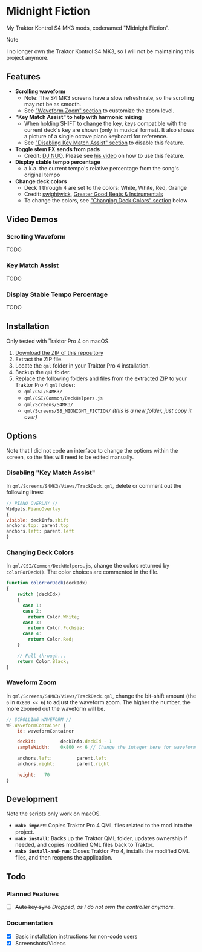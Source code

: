 # Midnight Fiction
My Traktor Kontrol S4 MK3 mods, codenamed "Midnight Fiction".

> [!NOTE]  
> I no longer own the Traktor Kontrol S4 MK3, so I will not be maintaining this project anymore.

## Features
- **Scrolling waveform**
  - Note: The S4 MK3 screens have a slow refresh rate, so the scrolling may not be as smooth.
  - See ["Waveform Zoom" section](#waveform-zoom) to customize the zoom level.
- **"Key Match Assist" to help with harmonic mixing**
  - When holding SHIFT to change the key, keys compatible with the current deck's key are shown (only in musical format). It also shows a picture of a single octave piano keyboard for reference.
  - See ["Disabling Key Match Assist" section](#disabling-key-match-assist) to disable this feature.
- **Toggle stem FX sends from pads**
  - Credit: [DJ NUO](https://youtu.be/lhrMLEUKUB0?si=egbV21eVqKqRQboY&t=44). Please see [his video](https://youtu.be/lhrMLEUKUB0?si=egbV21eVqKqRQboY&t=44) on how to use this feature.
- **Display stable tempo percentage**
  - a.k.a. the current tempo's relative percentage from the song's original tempo
- **Change deck colors**
  - Deck 1 through 4 are set to the colors: White, White, Red, Orange
  - Credit: [swightwick](https://gist.github.com/swightwick/4549158840180509a9b2df749bf6a0ec), [Greater Good Beats & Instrumentals](https://www.youtube.com/watch?v=_sti1yfWAqE)
  - To change the colors, see ["Changing Deck Colors" section](#changing-deck-colors) below

## Video Demos
### Scrolling Waveform
TODO

### Key Match Assist
TODO

### Display Stable Tempo Percentage
TODO

## Installation
Only tested with Traktor Pro 4 on macOS.

1. [Download the ZIP of this repository](https://github.com/kyleawayan/midnight-fiction/archive/refs/heads/main.zip)
2. Extract the ZIP file.
3. Locate the `qml` folder in your Traktor Pro 4 installation.
4. Backup the `qml` folder.
5. Replace the following folders and files from the extracted ZIP to your Traktor Pro 4 `qml` folder:
    - `qml/CSI/S4MK3/`
    - `qml/CSI/Common/DeckHelpers.js`
    - `qml/Screens/S4MK3/`
    - `qml/Screens/S8_MIDNIGHT_FICTION/` *(this is a new folder, just copy it over)*

## Options
Note that I did not code an interface to change the options within the screen, so the files will need to be edited manually.

### Disabling "Key Match Assist"
In `qml/Screens/S4MK3/Views/TrackDeck.qml`, delete or comment out the following lines:
```qml
// PIANO OVERLAY //
Widgets.PianoOverlay
{
visible: deckInfo.shift
anchors.top: parent.top
anchors.left: parent.left
}
```

### Changing Deck Colors
In `qml/CSI/Common/DeckHelpers.js`, change the colors returned by `colorForDeck()`. The color choices are commented in the file.
```javascript
function colorForDeck(deckIdx)
{
    switch (deckIdx)
    {
      case 1:
      case 2:
        return Color.White;
      case 3:
        return Color.Fuchsia;
      case 4:
        return Color.Red;
    }

    // Fall-through...
    return Color.Black;
}
```

### Waveform Zoom
In `qml/Screens/S4MK3/Views/TrackDeck.qml`, change the bit-shift amount (the `6` in `0x800 << 6`) to adjust the waveform zoom. The higher the number, the more zoomed out the waveform will be.
```qml
// SCROLLING WAVEFORM //
WF.WaveformContainer {
    id: waveformContainer

    deckId:         deckInfo.deckId - 1 
    sampleWidth:    0x800 << 6 // Change the integer here for waveform zoom

    anchors.left:         parent.left
    anchors.right:        parent.right

    height:   70
}
```


## Development
Note the scripts only work on macOS.

- **`make import`**: Copies Traktor Pro 4 QML files related to the mod into the project.
- **`make install`**: Backs up the Traktor QML folder, updates ownership if needed, and copies modified QML files back to Traktor.
- **`make install-and-run`**: Closes Traktor Pro 4, installs the modified QML files, and then reopens the application.


## Todo
### Planned Features
- [ ] ~~Auto key sync~~ *Dropped, as I do not own the controller anymore.*

### Documentation
- [X] Basic installation instructions for non-code users
- [X] Screenshots/Videos
